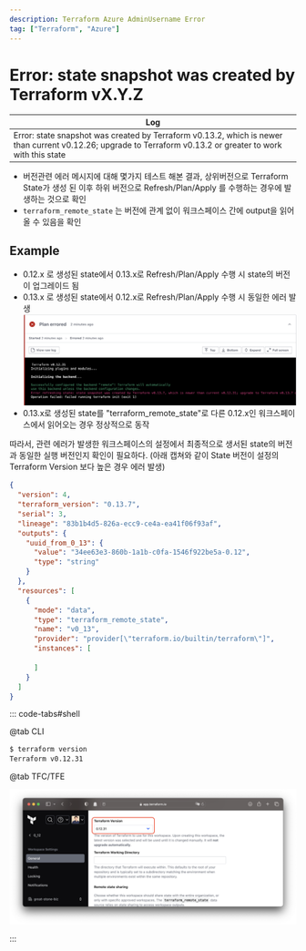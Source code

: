 ```yaml
---
description: Terraform Azure AdminUsername Error
tag: ["Terraform", "Azure"]
---
```


# Error: state snapshot was created by Terraform vX.Y.Z

|Log|
|-|
|Error: state snapshot was created by Terraform v0.13.2, which is newer than current v0.12.26; upgrade to Terraform v0.13.2 or greater to work with this state|

- 버전관련 에러 메시지에 대해 몇가지 테스트 해본 결과, 상위버전으로 Terraform State가 생성 된 이후 하위 버전으로  Refresh/Plan/Apply 를 수행하는 경우에 발생하는 것으로 확인
- `terraform_remote_state` 는 버전에 관계 없이 워크스페이스 간에 output을 읽어올 수 있음을 확인

## Example

- 0.12.x 로 생성된 state에서 0.13.x로 Refresh/Plan/Apply 수행 시 state의 버전이 업그레이드 됨
- 0.13.x 로 생성된 state에서 0.12.x로 Refresh/Plan/Apply 수행 시 동일한 에러 발생
  ![](./images/terraform-state-version-error.png)
- 0.13.x로 생성된 state를 "terraform_remote_state"로 다른 0.12.x인 워크스페이스에서 읽어오는 경우 정상적으로 동작

따라서, 관련 에러가 발생한 워크스페이스의 설정에서 최종적으로 생서된 state의 버전과 동일한 실행 버전인지 확인이 필요하다. (아래 캡쳐와 같이 State 버전이 설정의 Terraform Version 보다 높은 경우 에러 발생)

```json {2}
{
  "version": 4,
  "terraform_version": "0.13.7",
  "serial": 3,
  "lineage": "83b1b4d5-826a-ecc9-ce4a-ea41f06f93af",
  "outputs": {
    "uuid_from_0_13": {
      "value": "34ee63e3-860b-1a1b-c0fa-1546f922be5a-0.12",
      "type": "string"
    }
  },
  "resources": [
    {
      "mode": "data",
      "type": "terraform_remote_state",
      "name": "v0_13",
      "provider": "provider[\"terraform.io/builtin/terraform\"]",
      "instances": [
        
      ]
    }
  ]
}
```

::: code-tabs#shell

@tab CLI

```bash
$ terraform version
Terraform v0.12.31
```

@tab TFC/TFE

![](./images/tfc-terraform-version.png)

:::